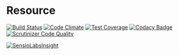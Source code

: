 # Resource

[![Build Status](https://travis-ci.org/managlea/resource.svg?branch=master)](https://travis-ci.org/managlea/resource)
[![Code Climate](https://codeclimate.com/github/managlea/Resource/badges/gpa.svg)](https://codeclimate.com/github/managlea/Resource)
[![Test Coverage](https://codeclimate.com/github/managlea/Resource/badges/coverage.svg)](https://codeclimate.com/github/managlea/Resource)
[![Codacy Badge](https://www.codacy.com/project/badge/da543a706b3e44c5aa4d9e35249ce898)](https://www.codacy.com/public/admin_4/Resource)
[![Scrutinizer Code Quality](https://scrutinizer-ci.com/g/managlea/Resource/badges/quality-score.png?b=master)](https://scrutinizer-ci.com/g/managlea/Resource/?branch=master)

[![SensioLabsInsight](https://insight.sensiolabs.com/projects/6e127ca1-6db0-45eb-bd91-53f47c3cc9ac/big.png)](https://insight.sensiolabs.com/projects/6e127ca1-6db0-45eb-bd91-53f47c3cc9ac)
